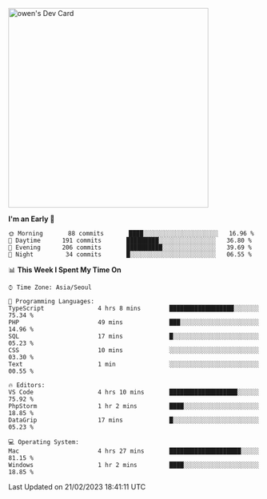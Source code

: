 <a href="https://app.daily.dev/owen_9066"><img src="https://api.daily.dev/devcards/51e5c69f10114f2abe0ae390c27b0828.png?r=hyb" width="400" alt="owen's Dev Card"/></a>

 
 <!--START_SECTION:waka-->
**I'm an Early 🐤** 

```text
🌞 Morning       88 commits       ████░░░░░░░░░░░░░░░░░░░░░   16.96 % 
🌆 Daytime      191 commits       █████████░░░░░░░░░░░░░░░░   36.80 % 
🌃 Evening      206 commits       ██████████░░░░░░░░░░░░░░░   39.69 % 
🌙 Night         34 commits       █░░░░░░░░░░░░░░░░░░░░░░░░   06.55 % 

```


📊 **This Week I Spent My Time On** 

```text
⌚︎ Time Zone: Asia/Seoul

💬 Programming Languages: 
TypeScript               4 hrs 8 mins        ██████████████████░░░░░░░   75.34 % 
PHP                      49 mins             ███░░░░░░░░░░░░░░░░░░░░░░   14.96 % 
SQL                      17 mins             █░░░░░░░░░░░░░░░░░░░░░░░░   05.23 % 
CSS                      10 mins             ░░░░░░░░░░░░░░░░░░░░░░░░░   03.30 % 
Text                     1 min               ░░░░░░░░░░░░░░░░░░░░░░░░░   00.55 % 

🔥 Editors: 
VS Code                  4 hrs 10 mins       ███████████████████░░░░░░   75.92 % 
PhpStorm                 1 hr 2 mins         ████░░░░░░░░░░░░░░░░░░░░░   18.85 % 
DataGrip                 17 mins             █░░░░░░░░░░░░░░░░░░░░░░░░   05.23 % 

💻 Operating System: 
Mac                      4 hrs 27 mins       ████████████████████░░░░░   81.15 % 
Windows                  1 hr 2 mins         ████░░░░░░░░░░░░░░░░░░░░░   18.85 % 

```


 Last Updated on 21/02/2023 18:41:11 UTC
<!--END_SECTION:waka-->
